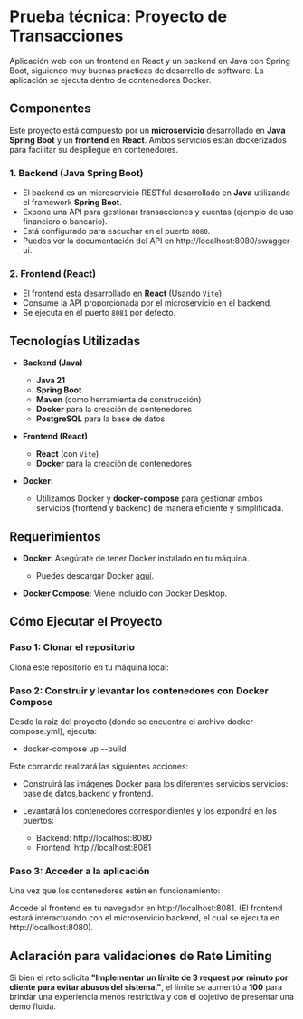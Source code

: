 # Prueba técnica: Proyecto de Transacciones

Aplicación web con un frontend en React y un
backend en Java con Spring Boot, siguiendo muy buenas prácticas de desarrollo de software. La aplicación se ejecuta dentro de contenedores Docker.


## Componentes
Este proyecto está compuesto por un **microservicio** desarrollado en **Java Spring Boot** y un **frontend** en **React**. Ambos servicios están dockerizados para facilitar su despliegue en contenedores. 

### 1. **Backend (Java Spring Boot)**
   - El backend es un microservicio RESTful desarrollado en **Java** utilizando el framework **Spring Boot**.
   - Expone una API para gestionar transacciones y cuentas (ejemplo de uso financiero o bancario).
   - Está configurado para escuchar en el puerto `8080`.
   - Puedes ver la documentación del API en http://localhost:8080/swagger-ui.

### 2. **Frontend (React)**
   - El frontend está desarrollado en **React** (Usando `Vite`).
   - Consume la API proporcionada por el microservicio en el backend.
   - Se ejecuta en el puerto `8081` por defecto.

## Tecnologías Utilizadas

- **Backend (Java)**
  - **Java 21**
  - **Spring Boot**
  - **Maven** (como herramienta de construcción)
  - **Docker** para la creación de contenedores
  - **PostgreSQL** para la base de datos

- **Frontend (React)**
  - **React** (con `Vite`)
  - **Docker** para la creación de contenedores

- **Docker**:
  - Utilizamos Docker y **docker-compose** para gestionar ambos servicios (frontend y backend) de manera eficiente y simplificada.

## Requerimientos

- **Docker**: Asegúrate de tener Docker instalado en tu máquina.
  - Puedes descargar Docker [aquí](https://www.docker.com/products/docker-desktop).

- **Docker Compose**: Viene incluido con Docker Desktop.

## Cómo Ejecutar el Proyecto

### Paso 1: Clonar el repositorio

Clona este repositorio en tu máquina local:

### Paso 2: Construir y levantar los contenedores con Docker Compose
Desde la raíz del proyecto (donde se encuentra el archivo docker-compose.yml), ejecuta:

- docker-compose up --build

Este comando realizará las siguientes acciones:

- Construirá las imágenes Docker para los diferentes servicios servicios: base de datos,backend y frontend.

- Levantará los contenedores correspondientes y los expondrá en los puertos:

  - Backend: http://localhost:8080
  - Frontend: http://localhost:8081

### Paso 3: Acceder a la aplicación
Una vez que los contenedores estén en funcionamiento:

Accede al frontend en tu navegador en http://localhost:8081.
(El frontend estará interactuando con el microservicio backend, el cual se ejecuta en http://localhost:8080).

## Aclaración para validaciones de Rate Limiting

Si bien el reto solicita **"Implementar un límite de 3 request por minuto por cliente para evitar abusos del sistema."**, el límite se aumentó a **100** para brindar una experiencia menos restrictiva y con el objetivo de presentar una demo fluida.
